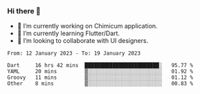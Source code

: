### Hi there 👋

<!--
**devcat37/devcat37** is a ✨ _special_ ✨ repository because its `README.md` (this file) appears on your GitHub profile.-->


- 🔭 I’m currently working on Chimicum application.
- 🌱 I’m currently learning Flutter/Dart.
- 👯 I’m looking to collaborate with UI designers.
<!-- - 🤔 I’m looking for help with ... -->

<!--START_SECTION:waka-->

```text
From: 12 January 2023 - To: 19 January 2023

Dart     16 hrs 42 mins  ████████████████████████░   95.77 %
YAML     20 mins         ▒░░░░░░░░░░░░░░░░░░░░░░░░   01.92 %
Groovy   11 mins         ▒░░░░░░░░░░░░░░░░░░░░░░░░   01.12 %
Other    8 mins          ▒░░░░░░░░░░░░░░░░░░░░░░░░   00.83 %
```

<!--END_SECTION:waka-->
